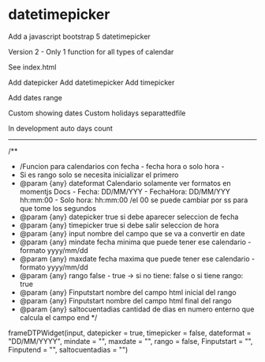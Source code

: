 # datetimepicker
Add a javascript bootstrap 5 datetimepicker


Version 2 - Only 1 function for all types of calendar

See index.html


Add datepicker
Add datetimepicker
Add timepicker

Add dates range

Custom showing dates
Custom holidays separattedfile

In development auto days count



---------------------------
/**
 * /Funcion para calendarios con fecha - fecha hora o solo hora - 
 * Si es rango solo se necesita inicializar el primero
 * @param {any} dateformat Calendario solamente ver formatos en momentjs Docs - Fecha: DD/MM/YYY - FechaHora: DD/MM/YYY hh:mm:00 - Solo hora: hh:mm:00 /el 00 se puede cambiar por ss para que tome los segundos
 * @param {any} datepicker true si debe aparecer seleccion de fecha
 * @param {any} timepicker true si debe salir seleccion de hora
 * @param {any} input nombre del campo que se va a convertir en date
 * @param {any} mindate fecha minima que puede tener ese calendario - formato yyyy/mm/dd
 * @param {any} maxdate  fecha maxima que puede tener ese calendario - formato yyyy/mm/dd
 * @param {any} rango  false - true -> si no tiene: false o si tiene rango: true
 * @param {any} Finputstart  nombre del campo html inicial del rango
 * @param {any} Finputstart  nombre del campo html final del rango
 * @param {any} saltocuentadias  cantidad de dias en numero enterno que calcula el campo end
 */


frameDTPWidget(input, datepicker = true, timepicker = false, dateformat = "DD/MM/YYYY", mindate = "", maxdate = "", rango = false, Finputstart = "", Finputend = "", saltocuentadias = "")
